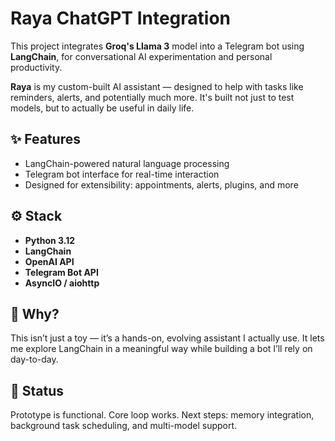 # Raya ChatGPT Integration

This project integrates **Groq's Llama 3** model into a Telegram bot using **LangChain**, for conversational AI experimentation and personal productivity.

**Raya** is my custom-built AI assistant — designed to help with tasks like reminders, alerts, and potentially much more. It's built not just to test models, but to actually be useful in daily life.

## ✨ Features

- LangChain-powered natural language processing
- Telegram bot interface for real-time interaction
- Designed for extensibility: appointments, alerts, plugins, and more

## ⚙️ Stack

- **Python 3.12**
- **LangChain**
- **OpenAI API**
- **Telegram Bot API**
- **AsyncIO / aiohttp**

## 📌 Why?

This isn’t just a toy — it’s a hands-on, evolving assistant I actually use. It lets me explore LangChain in a meaningful way while building a bot I’ll rely on day-to-day.

## 🚧 Status

Prototype is functional. Core loop works. Next steps: memory integration, background task scheduling, and multi-model support.
